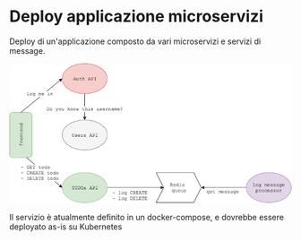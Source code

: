 # Deploy applicazione microservizi

Deploy di un'applicazione composto da vari microservizi e servizi di message.

![App design](image/design.png)


Il servizio è atualmente definito in un docker-compose, e dovrebbe essere deployato as-is su Kubernetes


